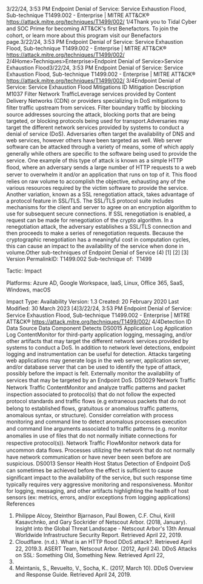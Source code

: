 3/22/24, 3:53 PM Endpoint Denial of Service: Service Exhaustion Flood, Sub-technique T1499.002 - Enterprise | MITRE ATT&CK®
https://attack.mitre.org/techniques/T1499/002/ 1/4Thank you to Tidal Cyber and SOC Prime for becoming ATT&CK's ﬁrst Benefactors. To join the cohort, or learn more about this program visit our
Benefactors page.3/22/24, 3:53 PM Endpoint Denial of Service: Service Exhaustion Flood, Sub-technique T1499.002 - Enterprise | MITRE ATT&CK®
https://attack.mitre.org/techniques/T1499/002/ 2/4Home>Techniques>Enterprise>Endpoint Denial of Service>Service Exhaustion Flood3/22/24, 3:53 PM Endpoint Denial of Service: Service Exhaustion Flood, Sub-technique T1499.002 - Enterprise | MITRE ATT&CK®
https://attack.mitre.org/techniques/T1499/002/ 3/4Endpoint Denial of Service: Service Exhaustion Flood
Mitigations
ID Mitigation Description
M1037 Filter
Network
TraﬃcLeverage services provided by Content Delivery Networks (CDN) or providers specializing in DoS mitigations
to ﬁlter traﬃc upstream from services. Filter boundary traﬃc by blocking source addresses sourcing the
attack, blocking ports that are being targeted, or blocking protocols being used for transport.Adversaries may target the different network services provided by systems to conduct a denial of service (DoS). Adversaries often target the
availability of DNS and web services, however others have been targeted as well. Web server software can be attacked through a variety of
means, some of which apply generally while others are speciﬁc to the software being used to provide the service.
One example of this type of attack is known as a simple HTTP ﬂood, where an adversary sends a large number of HTTP requests to a web
server to overwhelm it and/or an application that runs on top of it. This ﬂood relies on raw volume to accomplish the objective, exhausting
any of the various resources required by the victim software to provide the service.
Another variation, known as a SSL renegotiation attack, takes advantage of a protocol feature in SSL/TLS. The SSL/TLS protocol suite
includes mechanisms for the client and server to agree on an encryption algorithm to use for subsequent secure connections. If SSL
renegotiation is enabled, a request can be made for renegotiation of the crypto algorithm. In a renegotiation attack, the adversary establishes
a SSL/TLS connection and then proceeds to make a series of renegotiation requests. Because the cryptographic renegotiation has a
meaningful cost in computation cycles, this can cause an impact to the availability of the service when done in volume.Other sub-techniques of Endpoint Denial of Service (4)
[1]
[2]
[3]
Version PermalinkID: T1499.002
Sub-technique of:  T1499

Tactic: Impact

Platforms: Azure AD, Google Workspace, IaaS, Linux, Oﬃce 365, SaaS, Windows, macOS

Impact Type: Availability
Version: 1.3
Created: 20 February 2020
Last Modiﬁed: 30 March 2023
[4]3/22/24, 3:53 PM Endpoint Denial of Service: Service Exhaustion Flood, Sub-technique T1499.002 - Enterprise | MITRE ATT&CK®
https://attack.mitre.org/techniques/T1499/002/ 4/4Detection
ID Data Source Data Component Detects
DS0015 Application Log Application Log
ContentMonitor for third-party application logging, messaging, and/or other artifacts that may
target the different network services provided by systems to conduct a DoS. In addition
to network level detections, endpoint logging and instrumentation can be useful for
detection. Attacks targeting web applications may generate logs in the web server,
application server, and/or database server that can be used to identify the type of attack,
possibly before the impact is felt. Externally monitor the availability of services that may
be targeted by an Endpoint DoS.
DS0029 Network Traﬃc Network Traﬃc
ContentMonitor and analyze traﬃc patterns and packet inspection associated to protocol(s) that
do not follow the expected protocol standards and traﬃc ﬂows (e.g extraneous packets
that do not belong to established ﬂows, gratuitous or anomalous traﬃc patterns,
anomalous syntax, or structure). Consider correlation with process monitoring and
command line to detect anomalous processes execution and command line arguments
associated to traﬃc patterns (e.g. monitor anomalies in use of ﬁles that do not normally
initiate connections for respective protocol(s)).
Network Traﬃc
FlowMonitor network data for uncommon data ﬂows. Processes utilizing the network that do
not normally have network communication or have never been seen before are
suspicious.
DS0013 Sensor Health Host Status Detection of Endpoint DoS can sometimes be achieved before the effect is suﬃcient to
cause signiﬁcant impact to the availability of the service, but such response time
typically requires very aggressive monitoring and responsiveness. Monitor for logging,
messaging, and other artifacts highlighting the health of host sensors (ex: metrics,
errors, and/or exceptions from logging applications)
References
1. Philippe Alcoy, Steinthor Bjarnason, Paul Bowen, C.F. Chui,
Kirill Kasavchnko, and Gary Sockrider of Netscout Arbor.
(2018, January). Insight into the Global Threat Landscape -
Netscout Arbor's 13th Annual Worldwide Infrastructure
Security Report. Retrieved April 22, 2019.
2. Cloudﬂare. (n.d.). What is an HTTP ﬂood DDoS attack?.
Retrieved April 22, 2019.3. ASERT Team, Netscout Arbor. (2012, April 24). DDoS Attacks
on SSL: Something Old, Something New. Retrieved April 22,
2019.
4. Meintanis, S., Revuelto, V., Socha, K.. (2017, March 10). DDoS
Overview and Response Guide. Retrieved April 24, 2019.